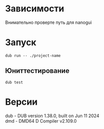 # Зависимости
Внимательно проверте путь для nanogui

# Запуск
`dub run -- ./project-name`

## Юниттестирование

`dub test`

# Версии
dub - DUB version 1.38.0, built on Jun 11 2024  
dmd - DMD64 D Compiler v2.109.0